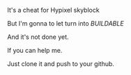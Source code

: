 
It's a cheat for Hypixel skyblock



But I'm gonna to let turn into *BUILDABLE*


And it's not done yet.

If you can help me.

Just clone it and push to your github.
